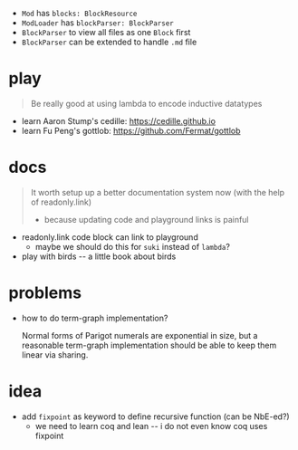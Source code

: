 - `Mod` has `blocks: BlockResource`
- `ModLoader` has `blockParser: BlockParser`
- `BlockParser` to view all files as one `Block` first
- `BlockParser` can be extended to handle `.md` file

# play

> Be really good at using lambda to encode inductive datatypes

- learn Aaron Stump's cedille: https://cedille.github.io
- learn Fu Peng's gottlob: https://github.com/Fermat/gottlob

# docs

> It worth setup up a better documentation system now (with the help of readonly.link)
> - because updating code and playground links is painful

- readonly.link code block can link to playground
  - maybe we should do this for `suki` instead of `lambda`?
- play with birds -- a little book about birds

# problems

- how to do term-graph implementation?

  Normal forms of Parigot numerals are exponential in size,
  but a reasonable term-graph implementation
  should be able to keep them linear via sharing.

# idea

- add `fixpoint` as keyword to define recursive function (can be NbE-ed?)
  - we need to learn coq and lean -- i do not even know coq uses fixpoint
